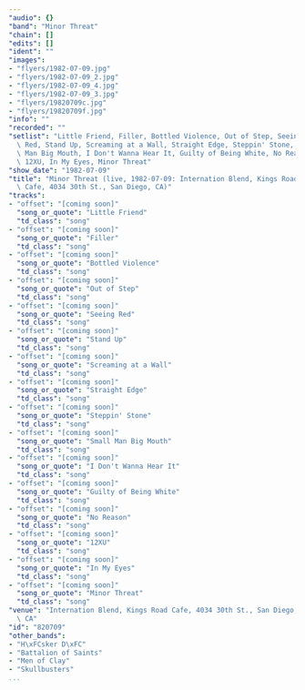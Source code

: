 ```yaml
---
"audio": {}
"band": "Minor Threat"
"chain": []
"edits": []
"ident": ""
"images":
- "flyers/1982-07-09.jpg"
- "flyers/1982-07-09_2.jpg"
- "flyers/1982-07-09_4.jpg"
- "flyers/1982-07-09_3.jpg"
- "flyers/19820709c.jpg"
- "flyers/19820709f.jpg"
"info": ""
"recorded": ""
"setlist": "Little Friend, Filler, Bottled Violence, Out of Step, Seeing\
  \ Red, Stand Up, Screaming at a Wall, Straight Edge, Steppin' Stone, Small\
  \ Man Big Mouth, I Don't Wanna Hear It, Guilty of Being White, No Reason,\
  \ 12XU, In My Eyes, Minor Threat"
"show_date": "1982-07-09"
"title": "Minor Threat (live, 1982-07-09: Internation Blend, Kings Road\
  \ Cafe, 4034 30th St., San Diego, CA)"
"tracks":
- "offset": "[coming soon]"
  "song_or_quote": "Little Friend"
  "td_class": "song"
- "offset": "[coming soon]"
  "song_or_quote": "Filler"
  "td_class": "song"
- "offset": "[coming soon]"
  "song_or_quote": "Bottled Violence"
  "td_class": "song"
- "offset": "[coming soon]"
  "song_or_quote": "Out of Step"
  "td_class": "song"
- "offset": "[coming soon]"
  "song_or_quote": "Seeing Red"
  "td_class": "song"
- "offset": "[coming soon]"
  "song_or_quote": "Stand Up"
  "td_class": "song"
- "offset": "[coming soon]"
  "song_or_quote": "Screaming at a Wall"
  "td_class": "song"
- "offset": "[coming soon]"
  "song_or_quote": "Straight Edge"
  "td_class": "song"
- "offset": "[coming soon]"
  "song_or_quote": "Steppin' Stone"
  "td_class": "song"
- "offset": "[coming soon]"
  "song_or_quote": "Small Man Big Mouth"
  "td_class": "song"
- "offset": "[coming soon]"
  "song_or_quote": "I Don't Wanna Hear It"
  "td_class": "song"
- "offset": "[coming soon]"
  "song_or_quote": "Guilty of Being White"
  "td_class": "song"
- "offset": "[coming soon]"
  "song_or_quote": "No Reason"
  "td_class": "song"
- "offset": "[coming soon]"
  "song_or_quote": "12XU"
  "td_class": "song"
- "offset": "[coming soon]"
  "song_or_quote": "In My Eyes"
  "td_class": "song"
- "offset": "[coming soon]"
  "song_or_quote": "Minor Threat"
  "td_class": "song"
"venue": "Internation Blend, Kings Road Cafe, 4034 30th St., San Diego,\
  \ CA"
"id": "820709"
"other_bands":
- "H\xFCsker D\xFC"
- "Battalion of Saints"
- "Men of Clay"
- "Skullbusters"
...
```


